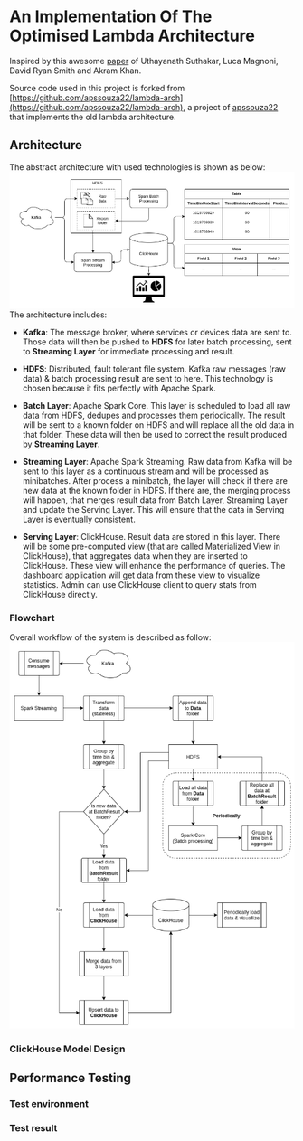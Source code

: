 # An Implementation Of The Optimised Lambda Architecture

Inspired by this awesome [paper](https://cds.cern.ch/record/2751541/files/08336995.pdf) of Uthayanath Suthakar, Luca Magnoni, David Ryan Smith and Akram Khan.

Source code used in this project is forked from [https://github.com/apssouza22/lambda-arch](https://github.com/apssouza22/lambda-arch), a project of [apssouza22](https://github.com/apssouza22) that implements the old lambda architecture.

## Architecture

The abstract architecture with used technologies is shown as below:
![Architecture](./images/architecture.png)
The architecture includes:

- **Kafka**: The message broker, where services or devices data are sent to. Those data will then be pushed to **HDFS** for later batch processing, sent to **Streaming Layer** for immediate processing and result.

- **HDFS**: Distributed, fault tolerant file system. Kafka raw messages (raw data) & batch processing result are sent to here. This technology is chosen because it fits perfectly with Apache Spark.

- **Batch Layer**: Apache Spark Core. This layer is scheduled to load all raw data from HDFS, dedupes and processes them periodically. The result will be sent to a known folder on HDFS and will replace all the old data in that folder. These data will then be used to correct the result produced by **Streaming Layer**.

- **Streaming Layer**: Apache Spark Streaming. Raw data from Kafka will be sent to this layer as a continuous stream and will be processed as minibatches. After process a minibatch, the layer will check if there are new data at the known folder in HDFS. If there are, the merging process will happen, that merges result data from Batch Layer, Streaming Layer and update the Serving Layer. This will ensure that the data in Serving Layer is eventually consistent.

- **Serving Layer**: ClickHouse. Result data are stored in this layer. There will be some pre-computed view (that are called Materialized View in ClickHouse), that aggregates data when they are inserted to ClickHouse. These view will enhance the performance of queries. The dashboard application will get data from these view to visualize statistics. Admin can use ClickHouse client to query stats from ClickHouse directly.

### Flowchart

Overall workflow of the system is described as follow:
![flowchart](./images/flowchart.png)

### ClickHouse Model Design

## Performance Testing

### Test environment

### Test result
